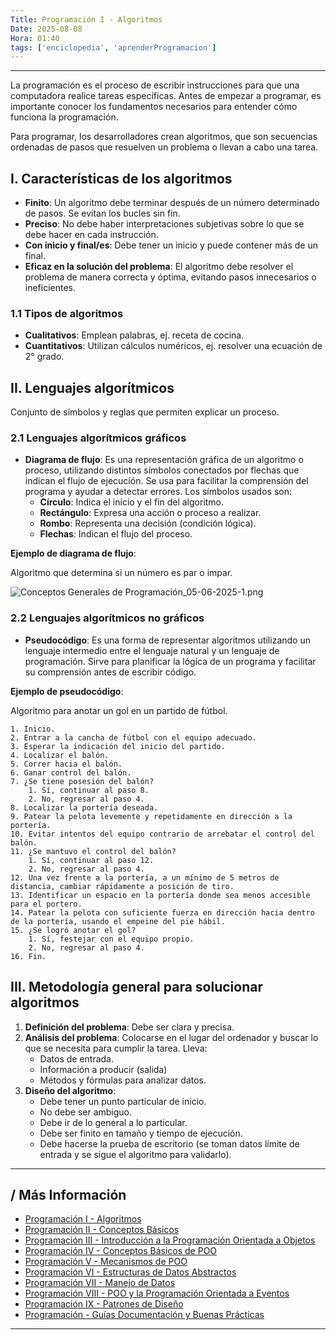 ```yaml
---
Title: Programación I - Algoritmos
Date: 2025-08-08
Hora: 01:40
tags: ['enciclopedia', 'aprenderProgramacion']
---
```


---

La programación es el proceso de escribir instrucciones para que una computadora realice tareas específicas. Antes de empezar a programar, es importante conocer los fundamentos necesarios para entender cómo funciona la programación.

Para programar, los desarrolladores crean algoritmos, que son secuencias ordenadas de pasos que resuelven un problema o llevan a cabo una tarea.

## I. Características de los algoritmos

- **Finito**: Un algoritmo debe terminar después de un número determinado de pasos. Se evitan los bucles sin fin.
- **Preciso**: No debe haber interpretaciones subjetivas sobre lo que se debe hacer en cada instrucción.
- **Con inicio y final/es**: Debe tener un inicio y puede contener más de un final.
- **Eficaz en la solución del problema**: El algoritmo debe resolver el problema de manera correcta y óptima, evitando pasos innecesarios o ineficientes.

### 1.1 Tipos de algoritmos

- **Cualitativos**: Emplean palabras, ej. receta de cocina.
- **Cuantitativos**: Utilizan cálculos numéricos, ej. resolver una ecuación de 2° grado.

## II. Lenguajes algorítmicos

Conjunto de símbolos y reglas que permiten explicar un proceso.

### 2.1 Lenguajes algorítmicos gráficos

- **Diagrama de flujo**: Es una representación gráfica de un algoritmo o proceso, utilizando distintos símbolos conectados por flechas que indican el flujo de ejecución. Se usa para facilitar la comprensión del programa y ayudar a detectar errores. Los símbolos usados son:
	- **Círculo**: Indica el inicio y el fin del algoritmo.
	- **Rectángulo**: Expresa una acción o proceso a realizar.
	- **Rombo**: Representa una decisión (condición lógica).
	- **Flechas**: Indican el flujo del proceso.

**Ejemplo de diagrama de flujo**:

Algoritmo que determina si un número es par o impar.

![Conceptos Generales de Programación_05-06-2025-1.png](/imagenes/Conceptos%20Generales%20de%20Programaci%C3%B3n_05-06-2025-1.png)

### 2.2 Lenguajes algorítmicos no gráficos

- **Pseudocódigo**: Es una forma de representar algoritmos utilizando un lenguaje intermedio entre el lenguaje natural y un lenguaje de programación. Sirve para planificar la lógica de un programa y facilitar su comprensión antes de escribir código.

**Ejemplo de pseudocódigo**:

Algoritmo para anotar un gol en un partido de fútbol.

```
1. Inicio.
2. Entrar a la cancha de fútbol con el equipo adecuado.
3. Esperar la indicación del inicio del partido.
4. Localizar el balón.
5. Correr hacia el balón.
6. Ganar control del balón.
7. ¿Se tiene posesión del balón?
	1. Sí, continuar al paso 8.
	2. No, regresar al paso 4.
8. Localizar la portería deseada.
9. Patear la pelota levemente y repetidamente en dirección a la portería.
10. Evitar intentos del equipo contrario de arrebatar el control del balón.
11. ¿Se mantuvo el control del balón?
	1. Sí, continuar al paso 12.
	2. No, regresar al paso 4.
12. Una vez frente a la portería, a un mínimo de 5 metros de distancia, cambiar rápidamente a posición de tiro.
13. Identificar un espacio en la portería donde sea menos accesible para el portero.
14. Patear la pelota con suficiente fuerza en dirección hacia dentro de la portería, usando el empeine del pie hábil.
15. ¿Se logró anotar el gol?
	1. Sí, festejar con el equipo propio.
	2. No, regresar al paso 4.
16. Fin.
```

## III. Metodología general para solucionar algoritmos

1. **Definición del problema**: Debe ser clara y precisa.
2. **Análisis del problema**: Colocarse en el lugar del ordenador y buscar lo que se necesita para cumplir la tarea. Lleva:
	- Datos de entrada.
	- Información a producir (salida)
	- Métodos y fórmulas para analizar datos.
3. **Diseño del algoritmo**:
	- Debe tener un punto particular de inicio.
	- No debe ser ambiguo.
	- Debe ir de lo general a lo particular.
	- Debe ser finito en tamaño y tiempo de ejecución.
	- Debe hacerse la prueba de escritorio (se toman datos límite de entrada y se sigue el algoritmo para validarlo).

---

## / Más Información

- [Programación I - Algoritmos](/apuntes/programación-i---algoritmos/)
- [Programación II - Conceptos Básicos](/apuntes/programación-ii---conceptos-básicos/)
- [Programación III - Introducción a la Programación Orientada a Objetos](/apuntes/programación-iii---introducción-a-la-programación-orientada-a-objetos/)
- [Programación IV - Conceptos Básicos de POO](/apuntes/programación-iv---conceptos-básicos-de-poo/)
- [Programación V - Mecanismos de POO](/apuntes/programación-v---mecanismos-de-poo/)
- [Programación VI - Estructuras de Datos Abstractos](/apuntes/programación-vi---estructuras-de-datos-abstractos/)
- [Programación VII - Manejo de Datos](/apuntes/programación-vii---manejo-de-datos/)
- [Programación VIII - POO y la Programación Orientada a Eventos](/apuntes/programación-viii---poo-y-la-programación-orientada-a-eventos/)
- [Programación IX - Patrones de Diseño](/apuntes/programación-ix---patrones-de-diseño/)
- [Programación - Guías Documentación y Buenas Prácticas](/apuntes/programación---guías-documentación-y-buenas-prácticas/)

---